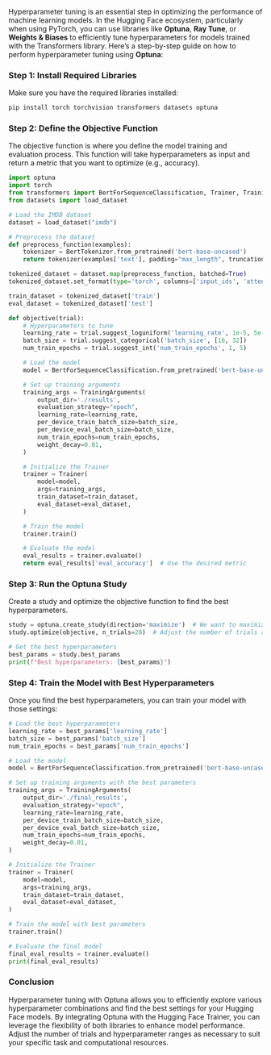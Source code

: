 Hyperparameter tuning is an essential step in optimizing the performance of machine learning models. In the Hugging Face ecosystem, particularly when using PyTorch, you can use libraries like **Optuna**, **Ray Tune**, or **Weights & Biases** to efficiently tune hyperparameters for models trained with the Transformers library. Here’s a step-by-step guide on how to perform hyperparameter tuning using **Optuna**:

### Step 1: Install Required Libraries

Make sure you have the required libraries installed:

```bash
pip install torch torchvision transformers datasets optuna
```

### Step 2: Define the Objective Function

The objective function is where you define the model training and evaluation process. This function will take hyperparameters as input and return a metric that you want to optimize (e.g., accuracy).

```python
import optuna
import torch
from transformers import BertForSequenceClassification, Trainer, TrainingArguments
from datasets import load_dataset

# Load the IMDB dataset
dataset = load_dataset("imdb")

# Preprocess the dataset
def preprocess_function(examples):
    tokenizer = BertTokenizer.from_pretrained('bert-base-uncased')
    return tokenizer(examples['text'], padding="max_length", truncation=True)

tokenized_dataset = dataset.map(preprocess_function, batched=True)
tokenized_dataset.set_format(type='torch', columns=['input_ids', 'attention_mask', 'label'])

train_dataset = tokenized_dataset['train']
eval_dataset = tokenized_dataset['test']

def objective(trial):
    # Hyperparameters to tune
    learning_rate = trial.suggest_loguniform('learning_rate', 1e-5, 5e-5)
    batch_size = trial.suggest_categorical('batch_size', [16, 32])
    num_train_epochs = trial.suggest_int('num_train_epochs', 1, 5)

    # Load the model
    model = BertForSequenceClassification.from_pretrained('bert-base-uncased', num_labels=2)

    # Set up training arguments
    training_args = TrainingArguments(
        output_dir='./results',
        evaluation_strategy="epoch",
        learning_rate=learning_rate,
        per_device_train_batch_size=batch_size,
        per_device_eval_batch_size=batch_size,
        num_train_epochs=num_train_epochs,
        weight_decay=0.01,
    )

    # Initialize the Trainer
    trainer = Trainer(
        model=model,
        args=training_args,
        train_dataset=train_dataset,
        eval_dataset=eval_dataset,
    )

    # Train the model
    trainer.train()

    # Evaluate the model
    eval_results = trainer.evaluate()
    return eval_results['eval_accuracy']  # Use the desired metric
```

### Step 3: Run the Optuna Study

Create a study and optimize the objective function to find the best hyperparameters.

```python
study = optuna.create_study(direction='maximize')  # We want to maximize accuracy
study.optimize(objective, n_trials=20)  # Adjust the number of trials as needed

# Get the best hyperparameters
best_params = study.best_params
print(f"Best hyperparameters: {best_params}")
```

### Step 4: Train the Model with Best Hyperparameters

Once you find the best hyperparameters, you can train your model with those settings:

```python
# Load the best hyperparameters
learning_rate = best_params['learning_rate']
batch_size = best_params['batch_size']
num_train_epochs = best_params['num_train_epochs']

# Load the model
model = BertForSequenceClassification.from_pretrained('bert-base-uncased', num_labels=2)

# Set up training arguments with the best parameters
training_args = TrainingArguments(
    output_dir='./final_results',
    evaluation_strategy="epoch",
    learning_rate=learning_rate,
    per_device_train_batch_size=batch_size,
    per_device_eval_batch_size=batch_size,
    num_train_epochs=num_train_epochs,
    weight_decay=0.01,
)

# Initialize the Trainer
trainer = Trainer(
    model=model,
    args=training_args,
    train_dataset=train_dataset,
    eval_dataset=eval_dataset,
)

# Train the model with best parameters
trainer.train()

# Evaluate the final model
final_eval_results = trainer.evaluate()
print(final_eval_results)
```

### Conclusion

Hyperparameter tuning with Optuna allows you to efficiently explore various hyperparameter combinations and find the best settings for your Hugging Face models. By integrating Optuna with the Hugging Face Trainer, you can leverage the flexibility of both libraries to enhance model performance. Adjust the number of trials and hyperparameter ranges as necessary to suit your specific task and computational resources.